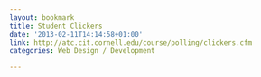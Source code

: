 ```yaml
---
layout: bookmark
title: Student Clickers
date: '2013-02-11T14:14:58+01:00'
link: http://atc.cit.cornell.edu/course/polling/clickers.cfm
categories: Web Design / Development

---
```

